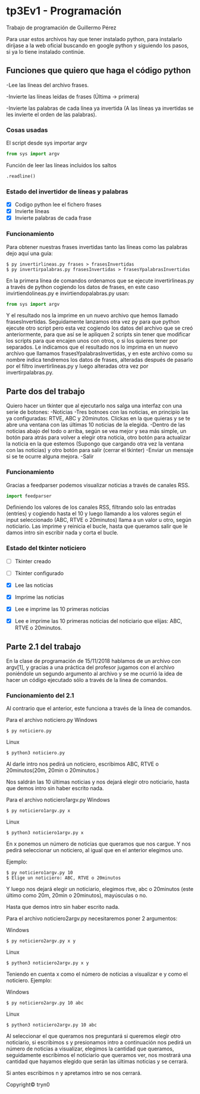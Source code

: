 # tp3Ev1 - Programación

Trabajo de programación de Guillermo Pérez

Para usar estos archivos hay que tener instalado python, para instalarlo diríjase a la web oficial buscando en google python y siguiendo los pasos, si ya lo tiene instalado continúe.

## Funciones que quiero que haga el código python

-Lee las líneas del archivo frases.

-Invierte las líneas leídas de frases (Última -> primera)

-Invierte las palabras de cada línea ya invertida (A las líneas ya invertidas se les invierte el orden de las palabras).

### Cosas usadas

El script desde sys importar argv

```python
from sys import argv
```

Función de leer las líneas incluidos los saltos

```python
.readline()
```


### Estado del invertidor de líneas y palabras

- [x] Codigo python lee el fichero frases
- [x] Invierte líneas
- [x] Invierte palabras de cada frase

### Funcionamiento

Para obtener nuestras frases invertidas tanto las líneas como las palabras dejo aquí una guía:

```
$ py invertirlineas.py frases > frasesInvertidas
$ py invertirpalabras.py frasesInvertidas > frasesYpalabrasInvertidas
```

En la primera línea de comandos ordenamos que se ejecute invertirlineas.py a través de python cogiendo los datos de frases, en este caso invirtiendolineas.py e invirtiendopalabras.py usan:
```python
from sys import argv
```
Y el resultado nos la imprime en un nuevo archivo que hemos llamado frasesInvertidas.
Seguidamente lanzamos otra vez py para que python ejecute otro script pero esta vez cogiendo los datos del archivo que se creó anteriormente, para que así se le apliquen 2 scripts sin tener que modificar los scripts para que encajen unos con otros, o si los quieres tener por separados. Le indicamos que el resultado nos lo imprima en un nuevo archivo que llamamos frasesYpalabrasInvertidas, y en este archivo como su nombre indica tendremos los datos de frases, alteradas después de pasarlo por el filtro invertirlineas.py y luego alteradas otra vez por invertirpalabras.py.



## Parte dos del trabajo

Quiero hacer un tkinter que al ejecutarlo nos salga una interfaz con una serie de botones:
-Noticias
	-Tres botnoes con las noticias, en principio las ya configuradas: RTVE, ABC y 20minutos. Clickas en la que quieras y se te abre una ventana con las últimas 10 noticias de la elegida.
	-Dentro de las noticias abajo del todo o arriba, según se vea mejor y sea más simple, un botón para atrás para volver a elegir otra noticia, otro botón para actualizar la noticia en la que estemos (Supongo que cargando otra vez la ventana con las noticias) y otro botón para salir (cerrar el tkinter)
-Enviar un mensaje si se te ocurre alguna mejora.
-Salir

### Funcionamiento

Gracias a feedparser podemos visualizar noticias a través de canales RSS.

```python
import feedparser
```


Definiendo los valores de los canales RSS, filtrando solo las entradas (entries) y cogiendo hasta el 10 y luego llamando a los valores según el input seleccionado (ABC, RTVE o 20minutos) llama a un valor u otro, según noticiario. Las imprime y reinicia el bucle, hasta que queramos salir que le damos intro sin escribir nada y corta el bucle.

### Estado del tkinter noticiero

- [ ] Tkinter creado
- [ ] Tkinter configurado
- [x] Lee las noticias
- [x] Imprime las noticias
- [x] Lee e imprime las 10 primeras noticias
- [x] Lee e imprime las 10 primeras noticias del noticiario que elijas: ABC, RTVE o 20minutos.


## Parte 2.1 del trabajo

En la clase de programación de 15/11/2018 hablamos de un archivo con argv[1], y gracias a una práctica del profesor jugamos con el archivo poniéndole un segundo argumento al archivo y se me ocurrió la idea de hacer un código ejecutado sólo a través de la línea de comandos.

### Funcionamiento del 2.1

Al contrario que el anterior, este funciona a través de la línea de comandos.

Para el archivo noticiero.py
Windows
```
$ py noticiero.py
```
Linux
```
$ python3 noticiero.py
```

Al darle intro nos pedirá un noticiero, escribimos ABC, RTVE o 20minutos(20m, 20min o 20minutos.)

Nos saldrán las 10 últimas noticias y nos dejará elegir otro noticiario, hasta que demos intro sin haber escrito nada.

Para el archivo noticiero1argv.py
Windows
```
$ py noticiero1argv.py x 
```
Linux
```
$ python3 noticiero1argv.py x 
```

En x ponemos un número de noticias que queramos que nos cargue. Y nos pedirá seleccionar un noticiero, al igual que en el anterior elegimos uno.

Ejemplo:

```
$ py noticiero1argv.py 10
$ Elige un noticiero: ABC, RTVE o 20minutos
```
Y luego nos dejará elegir un noticiario, elegimos rtve, abc o 20minutos (este último como 20m, 20min o 20minutos), mayúsculas o no.

Hasta que demos intro sin haber escrito nada.

Para el archivo noticiero2argv.py necesitaremos poner 2 argumentos:

Windows
```
$ py noticiero2argv.py x y
```

Linux
```
$ python3 noticiero2argv.py x y
```

Teniendo en cuenta x como el número de noticias a visualizar e y como el noticiero. Ejemplo:

Windows
```
$ py noticiero2argv.py 10 abc
```
Linux
```
$ python3 noticiero2argv.py 10 abc
```

Al seleccionar el que queramos nos preguntará si queremos elegir otro noticiario, si escribimos s y presionamos intro a continuación nos pedirá un número de noticias a visualizar, elegimos la cantidad que queramos, seguidamente escribimos el noticiario que queramos ver, nos mostrará una cantidad que hayamos elegido que serán las últimas noticias y se cerrará.

Si antes escribimos n y apretamos intro se nos cerrará.



Copyright© tryn0
